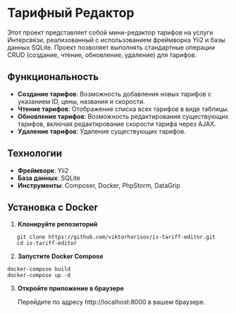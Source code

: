 # Тарифный Редактор

Этот проект представляет собой мини-редактор тарифов на услуги Интерсвязи, реализованный с использованием фреймворка Yii2 и базы данных SQLite. Проект позволяет выполнять стандартные операции CRUD (создание, чтение, обновление, удаление) для тарифов.

## Функциональность

- **Создание тарифов**: Возможность добавления новых тарифов с указанием ID, цены, названия и скорости.
- **Чтение тарифов**: Отображение списка всех тарифов в виде таблицы.
- **Обновление тарифов**: Возможность редактирования существующих тарифов, включая редактирование скорости тарифа через AJAX.
- **Удаление тарифов**: Удаление существующих тарифов.

## Технологии

- **Фреймворк**: Yii2
- **База данных**: SQLite
- **Инструменты**: Composer, Docker, PhpStorm, DataGrip

## Установка с Docker
1. **Клонируйте репозиторий**
```
   git clone https://github.com/viktorharisov/is-tariff-editor.git
   cd is-tariff-editor
```
   
2. **Запустите Docker Compose**
```
docker-compose build
docker-compose up -d
```
3. **Откройте приложение в браузере**

   Перейдите по адресу http://localhost:8000 в вашем браузере.
